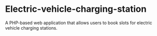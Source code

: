 # Electric-vehicle-charging-station
A PHP-based web application that allows users to book slots for electric vehicle charging stations.
